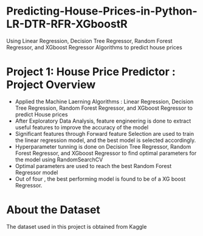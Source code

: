 # Predicting-House-Prices-in-Python-LR-DTR-RFR-XGboostR
Using Linear Regression, Decision Tree Regressor, Random Forest Regressor, and XGboost Regressor Algorithms to predict house prices
# Project 1: House Price Predictor : Project Overview
* Applied the Machine Laerning Algorithms : Linear Regression, Decision Tree Regression, Random Forest Regressor, and XGboost Regressor to predict House prices 
* After Exploratory Data Analysis, feature engineering is done to extract useful features to improve the accuracy of the model
* Significant features through Forward feature Selection are used to train the linear regression model, and the best model is selected accordingly.
* Hyperparameter tunning is done on Decision Tree Regressor, Random Forest Regressor, and XGboost Regressor to find optimal parameters for the model using RandomSearchCV
* Optimal parameters are used to reach the best Random Forest Regressor model
* Out of four , the best performing model is found to be of a XG boost Regressor.

# About the Dataset
The dataset used in this project is obtained from Kaggle
